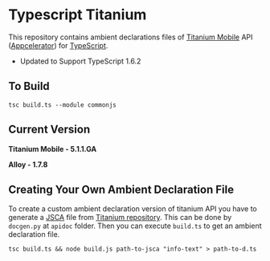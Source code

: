 
Typescript Titanium
===================

This repository contains ambient declarations files of
[Titanium Mobile](https://github.com/appcelerator/titanium_mobile) API
([Appcelerator](http://www.appcelerator.com/)) for
[TypeScript](http://www.typescriptlang.org/).

- Updated to Support TypeScript 1.6.2

To Build
--------
```
tsc build.ts --module commonjs
```

Current Version
---------

**Titanium Mobile - 5.1.1.GA**

**Alloy - 1.7.8**

Creating Your Own Ambient Declaration File
------------------------------------------

To create a custom ambient declaration version of titanium API you have to
generate a [JSCA](https://wiki.appcelerator.org/display/tis/JSCA+1.0+Specification)
file from [Titanium repository](https://github.com/appcelerator/titanium_mobile).
This can be done by `docgen.py` at `apidoc` folder. Then you can execute
`build.ts` to get an ambient declaration file.

```
tsc build.ts && node build.js path-to-jsca "info-text" > path-to-d.ts
```
